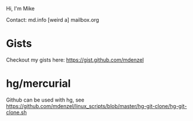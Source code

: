 Hi, I'm Mike

Contact: md.info [weird a] mailbox.org

# Gists

Checkout my gists here: https://gist.github.com/mdenzel


# hg/mercurial

Github can be used with hg, see https://github.com/mdenzel/linux_scripts/blob/master/hg-git-clone/hg-git-clone.sh
